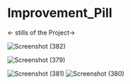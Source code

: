 # Improvement_Pill

<- stills of the Project->

![Screenshot (382)](https://user-images.githubusercontent.com/86758548/181228602-975ab99e-0048-43ad-a488-ffff8a97173f.png)

![Screenshot (379)](https://user-images.githubusercontent.com/86758548/181228172-a0b1d2f9-076e-4bd8-8f94-b516c04da28d.png)

![Screenshot (381)](https://user-images.githubusercontent.com/86758548/181228401-9bc96c46-66ab-4ad3-b6a5-064fddd2172f.png)
![Screenshot (380)](https://user-images.githubusercontent.com/86758548/181228423-67d213d7-5082-40e5-bf45-5be027a4be74.png)
